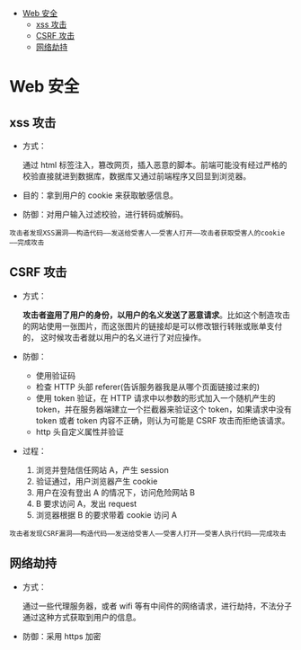 <!-- TOC -->

- [Web 安全](#web-安全)
  - [xss 攻击](#xss-攻击)
  - [CSRF 攻击](#csrf-攻击)
  - [网络劫持](#网络劫持)

<!-- /TOC -->

# Web 安全

## xss 攻击

- 方式：

  通过 html 标签注入，篡改网页，插入恶意的脚本。前端可能没有经过严格的校验直接就进到数据库，数据库又通过前端程序又回显到浏览器。

- 目的：拿到用户的 cookie 来获取敏感信息。

- 防御：对用户输入过滤校验，进行转码或解码。

```
攻击者发现XSS漏洞——构造代码——发送给受害人——受害人打开——攻击者获取受害人的cookie——完成攻击
```

## CSRF 攻击

- 方式：

  **攻击者盗用了用户的身份，以用户的名义发送了恶意请求**。比如这个制造攻击的网站使用一张图片，而这张图片的链接却是可以修改银行转账或账单支付的， 这时候攻击者就以用户的名义进行了对应操作。

- 防御：

  - 使用验证码
  - 检查 HTTP 头部 referer(告诉服务器我是从哪个页面链接过来的)
  - 使用 token 验证，在 HTTP 请求中以参数的形式加入一个随机产生的 token，并在服务器端建立一个拦截器来验证这个 token，如果请求中没有 token 或者 token 内容不正确，则认为可能是 CSRF 攻击而拒绝该请求。
  - http 头自定义属性并验证

- 过程：
  1.  浏览并登陆信任网站 A，产生 session
  2.  验证通过，用户浏览器产生 cookie
  3.  用户在没有登出 A 的情况下，访问危险网站 B
  4.  B 要求访问 A，发出 request
  5.  浏览器根据 B 的要求带着 cookie 访问 A

```
攻击者发现CSRF漏洞——构造代码——发送给受害人——受害人打开——受害人执行代码——完成攻击
```

## 网络劫持

- 方式：

  通过一些代理服务器，或者 wifi 等有中间件的网络请求，进行劫持，不法分子通过这种方式获取到用户的信息。

- 防御：采用 https 加密
